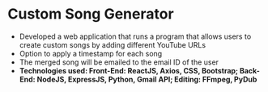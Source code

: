 # Custom Song Generator
- Developed a web application that runs a program that allows users to create custom songs by adding different YouTube URLs
- Option to apply a timestamp for each song
- The merged song will be emailed to the email ID of the user
- **Technologies used: Front-End: ReactJS, Axios, CSS, Bootstrap; Back-End: NodeJS, ExpressJS, Python, Gmail API; Editing:
FFmpeg, PyDub**

